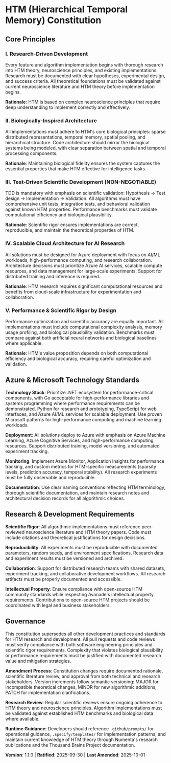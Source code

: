 <!--
Sync Impact Report:
Version change: 1.0.0 → 1.1.0
Modified principles: Azure & Microsoft Technology Standards - Technology Stack section
Added sections: Go language allowance for high-performance libraries
Removed sections: None
Templates requiring updates:
✅ Updated: .specify/templates/plan-template.md (constitution check section aligns)
✅ Updated: .specify/templates/spec-template.md (requirements align with principles)  
✅ Updated: .specify/templates/tasks-template.md (task categorization matches principles)
Follow-up TODOs: None - Go allowance resolves C1 constitution violation
-->

# HTM (Hierarchical Temporal Memory) Constitution

## Core Principles

### I. Research-Driven Development
Every feature and algorithm implementation begins with thorough research into HTM theory, neuroscience principles, and existing implementations. Research must be documented with clear hypotheses, experimental design, and success criteria. All theoretical foundations must be validated against current neuroscience literature and HTM theory before implementation begins.

**Rationale**: HTM is based on complex neuroscience principles that require deep understanding to implement correctly and effectively.

### II. Biologically-Inspired Architecture
All implementations must adhere to HTM's core biological principles: sparse distributed representations, temporal memory, spatial pooling, and hierarchical structure. Code architecture should mirror the biological systems being modeled, with clear separation between spatial and temporal processing components.

**Rationale**: Maintaining biological fidelity ensures the system captures the essential properties that make HTM effective for intelligence tasks.

### III. Test-Driven Scientific Development (NON-NEGOTIABLE)
TDD is mandatory with emphasis on scientific validation: Hypothesis → Test design → Implementation → Validation. All algorithms must have comprehensive unit tests, integration tests, and behavioral validation against known HTM properties. Performance benchmarks must validate computational efficiency and biological plausibility.

**Rationale**: Scientific rigor ensures implementations are correct, reproducible, and maintain the theoretical properties of HTM.

### IV. Scalable Cloud Architecture for AI Research
All solutions must be designed for Azure deployment with focus on AI/ML workloads, high-performance computing, and research collaboration. Architecture decisions must prioritize Azure AI services, scalable compute resources, and data management for large-scale experiments. Support for distributed training and inference is required.

**Rationale**: HTM research requires significant computational resources and benefits from cloud-scale infrastructure for experimentation and collaboration.

### V. Performance & Scientific Rigor by Design
Performance optimization and scientific accuracy are equally important. All implementations must include computational complexity analysis, memory usage profiling, and biological plausibility validation. Benchmarks must compare against both artificial neural networks and biological baselines where applicable.

**Rationale**: HTM's value proposition depends on both computational efficiency and biological accuracy, requiring careful optimization and validation.

## Azure & Microsoft Technology Standards

**Technology Stack**: Prioritize .NET ecosystem for performance-critical components, with Go acceptable for high-performance libraries and systems programming where performance requirements can be demonstrated. Python for research and prototyping, TypeScript for web interfaces, and Azure AI/ML services for scalable deployment. Use proven Microsoft patterns for high-performance computing and machine learning workloads.

**Deployment**: All solutions deploy to Azure with emphasis on Azure Machine Learning, Azure Cognitive Services, and high-performance computing resources. Support distributed training, model versioning, and automated experiment tracking.

**Monitoring**: Implement Azure Monitor, Application Insights for performance tracking, and custom metrics for HTM-specific measurements (sparsity levels, prediction accuracy, temporal stability). All research experiments must be fully observable and reproducible.

**Documentation**: Use clear naming conventions reflecting HTM terminology, thorough scientific documentation, and maintain research notes and architectural decision records for all algorithmic choices.

## Research & Development Requirements

**Scientific Rigor**: All algorithmic implementations must reference peer-reviewed neuroscience literature and HTM theory papers. Code must include citations and theoretical justifications for design decisions.

**Reproducibility**: All experiments must be reproducible with documented parameters, random seeds, and environment specifications. Research data and experiment results must be versioned and archived.

**Collaboration**: Support for distributed research teams with shared datasets, experiment tracking, and collaborative development workflows. All research artifacts must be properly documented and accessible.

**Intellectual Property**: Ensure compliance with open-source HTM community standards while respecting Avanade's intellectual property requirements. Contributions to open-source HTM projects should be coordinated with legal and business stakeholders.

## Governance

This constitution supersedes all other development practices and standards for HTM research and development. All pull requests and code reviews must verify compliance with both software engineering principles and scientific rigor requirements. Complexity that violates biological plausibility or performance requirements must be justified with documented research value and mitigation strategies.

**Amendment Process**: Constitution changes require documented rationale, scientific literature review, and approval from both technical and research stakeholders. Version increments follow semantic versioning: MAJOR for incompatible theoretical changes, MINOR for new algorithmic additions, PATCH for implementation clarifications.

**Research Review**: Regular scientific reviews ensure ongoing adherence to HTM theory and neuroscience principles. Algorithm implementations must be validated against established HTM benchmarks and biological data where available.

**Runtime Guidance**: Developers should reference `.github/prompts/` for operational guidance, `.specify/templates/` for implementation patterns, and maintain current knowledge of HTM theory through Numenta's research publications and the Thousand Brains Project documentation.

**Version**: 1.1.0 | **Ratified**: 2025-09-30 | **Last Amended**: 2025-10-01